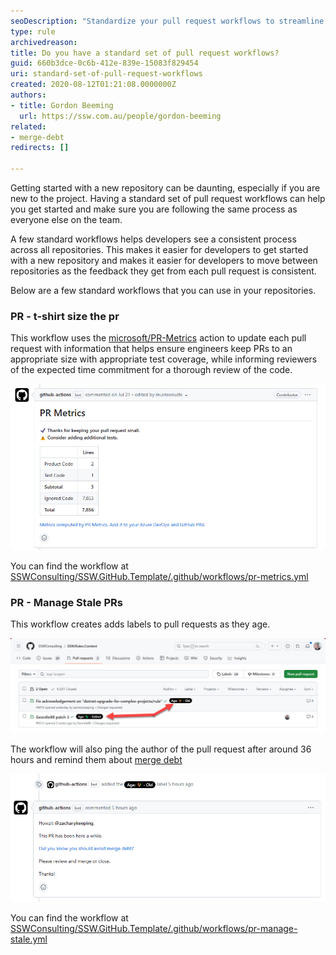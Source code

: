```yaml
---
seoDescription: "Standardize your pull request workflows to streamline development and ensure consistency across repositories with our tried-and-tested approaches."
type: rule
archivedreason: 
title: Do you have a standard set of pull request workflows?
guid: 660b3dce-0c6b-412e-839e-15083f829454
uri: standard-set-of-pull-request-workflows
created: 2020-08-12T01:21:08.0000000Z
authors:
- title: Gordon Beeming
  url: https://ssw.com.au/people/gordon-beeming
related: 
- merge-debt
redirects: []

---
```


Getting started with a new repository can be daunting, especially if you are new to the project. Having a standard set of pull request workflows can help you get started and make sure you are following the same process as everyone else on the team.

A few standard workflows helps developers see a consistent process across all repositories. This makes it easier for developers to get started with a new repository and makes it easier for developers to move between repositories as the feedback they get from each pull request is consistent.

<!--endintro-->

Below are a few standard workflows that you can use in your repositories.

### PR - t-shirt size the pr

This workflow uses the [microsoft/PR-Metrics](https://github.com/microsoft/PR-Metrics) action to update each pull request with information that helps ensure engineers keep PRs to an appropriate size with appropriate test coverage, while informing reviewers of the expected time commitment for a thorough review of the code.

![Figure: PR Metrics gives warnings with suggested actions](pr-metrics.jpg)

You can find the workflow at [SSWConsulting/SSW.GitHub.Template/.github/workflows/pr-metrics.yml](https://github.com/SSWConsulting/SSW.GitHub.Template/blob/main/.github/workflows/pr-metrics.yml)

### PR - Manage Stale PRs

This workflow creates adds labels to pull requests as they age.

![Figure: It's easy to see at a glance when PRs have been around for a while](pr-age-labels.jpg)

The workflow will also ping the author of the pull request after around 36 hours and remind them about [merge debt](/merge-debt/)

![Figure: A gentle reminder helps remind developers the next day that their pull request needs attention](pr-merge-debt-reminder.jpg)

You can find the workflow at [SSWConsulting/SSW.GitHub.Template/.github/workflows/pr-manage-stale.yml](https://github.com/SSWConsulting/SSW.GitHub.Template/blob/main/.github/workflows/pr-manage-stale.yml)
